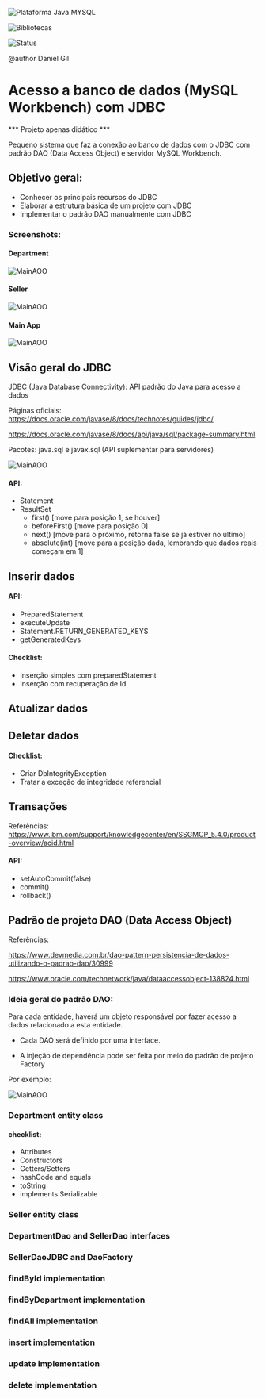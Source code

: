 ![Plataforma Java MYSQL](https://img.shields.io/badge/Platforms-Java%2C%20MYSQL%20Workbench-blue)  

![Bibliotecas](https://img.shields.io/badge/Libraries-java.sql%2C%20javax.sql-6f42c1)

![Status](https://img.shields.io/badge/status-estável-brightgreen)

@author Daniel Gil 

# Acesso a banco de dados (MySQL Workbench) com JDBC 

*** Projeto apenas didático ***

Pequeno sistema que faz a conexão ao banco de dados com o JDBC com padrão DAO (Data Access Object) e servidor MySQL Workbench.

## Objetivo geral: 
- Conhecer os principais recursos do JDBC
- Elaborar a estrutura básica de um projeto com JDBC 
- Implementar o padrão DAO manualmente com JDBC 

### Screenshots:
#### Department
![MainAOO](src/Sreenshots/TesteDepartmentDAO.png)

#### Seller
![MainAOO](src/Sreenshots/TesteSellerDAO.png)

#### Main App
![MainAOO](src/Sreenshots/MainApp.png)

## Visão geral do JDBC 
JDBC (Java Database Connectivity): API padrão do Java para acesso a dados 

Páginas oficiais:  
https://docs.oracle.com/javase/8/docs/technotes/guides/jdbc/ 

https://docs.oracle.com/javase/8/docs/api/java/sql/package-summary.html 

Pacotes: java.sql e javax.sql (API suplementar para servidores)

![MainAOO](src/Sreenshots/JDBC.png)

#### API: 
- Statement
- ResultSet 
	- first() [move para posição 1, se houver] 
	- beforeFirst() [move para posição 0] 
	- next()  [move para o próximo, retorna false se já estiver no último] 
	- absolute(int) [move para a posição dada, lembrando que dados reais começam em 1]

##  Inserir dados
#### API: 
- PreparedStatement 
- executeUpdate 
- Statement.RETURN_GENERATED_KEYS 
- getGeneratedKeys 

#### Checklist: 
- Inserção simples com preparedStatement 
- Inserção com recuperação de Id
##  Atualizar dados
##  Deletar dados
#### Checklist: 
- Criar DbIntegrityException 
- Tratar a exceção de integridade referencial
##  Transações
Referências: https://www.ibm.com/support/knowledgecenter/en/SSGMCP_5.4.0/product-overview/acid.html
#### API: 
- setAutoCommit(false) 
- commit() 
- rollback() 

## Padrão de projeto DAO (Data Access Object)  
Referências: 

https://www.devmedia.com.br/dao-pattern-persistencia-de-dados-utilizando-o-padrao-dao/30999 

https://www.oracle.com/technetwork/java/dataaccessobject-138824.html 

### Ideia geral do padrão DAO: 
Para cada entidade, haverá um objeto responsável por fazer acesso a dados relacionado a esta 
entidade.

- Cada DAO será definido por uma interface. 

- A injeção de dependência pode ser feita por meio do padrão de projeto Factory

Por exemplo: 

![MainAOO](src/Sreenshots/DAO.png)

### Department entity class 
#### checklist: 
- Attributes 
- Constructors 
- Getters/Setters 
- hashCode and equals 
- toString 
- implements Serializable

### Seller entity class 
### DepartmentDao and SellerDao interfaces 
### SellerDaoJDBC and DaoFactory
### findById implementation 
### findByDepartment implementation
### findAll implementation
### insert implementation
### update implementation 
### delete implementation